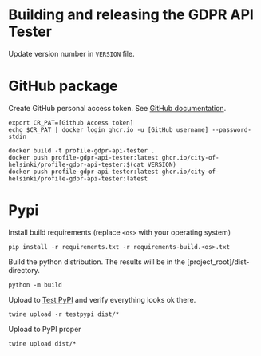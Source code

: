 Building and releasing the GDPR API Tester
==========================================

Update version number in `VERSION` file.

# GitHub package

Create GitHub personal access token. See [GitHub documentation](https://docs.github.com/en/packages/working-with-a-github-packages-registry/working-with-the-container-registry#authenticating-in-a-github-actions-workflow).

```shell
export CR_PAT=[Github Access token]
echo $CR_PAT | docker login ghcr.io -u [GitHub username] --password-stdin

docker build -t profile-gdpr-api-tester .
docker push profile-gdpr-api-tester:latest ghcr.io/city-of-helsinki/profile-gdpr-api-tester:$(cat VERSION)
docker push profile-gdpr-api-tester:latest ghcr.io/city-of-helsinki/profile-gdpr-api-tester:latest
```


# Pypi

Install build requirements (replace `<os>` with your operating system)

```shell
pip install -r requirements.txt -r requirements-build.<os>.txt
```

Build the python distribution. The results will be in the [project_root]/dist-directory.

```shell
python -m build
```

Upload to [Test PyPI](https://test.pypi.org/project/gdpr-api-tester/) and verify everything looks ok there.

```shell
twine upload -r testpypi dist/*
```

Upload to PyPI proper

```shell
twine upload dist/*
```
